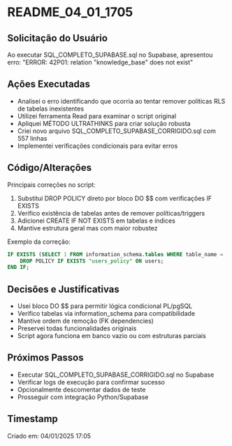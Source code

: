 # README_04_01_1705

## Solicitação do Usuário
Ao executar SQL_COMPLETO_SUPABASE.sql no Supabase, apresentou erro: "ERROR: 42P01: relation "knowledge_base" does not exist"

## Ações Executadas
- Analisei o erro identificando que ocorria ao tentar remover políticas RLS de tabelas inexistentes
- Utilizei ferramenta Read para examinar o script original
- Apliquei MÉTODO ULTRATHINKS para criar solução robusta
- Criei novo arquivo SQL_COMPLETO_SUPABASE_CORRIGIDO.sql com 557 linhas
- Implementei verificações condicionais para evitar erros

## Código/Alterações
Principais correções no script:
1. Substituí DROP POLICY direto por bloco DO $$ com verificações IF EXISTS
2. Verifico existência de tabelas antes de remover políticas/triggers
3. Adicionei CREATE IF NOT EXISTS em tabelas e índices
4. Mantive estrutura geral mas com maior robustez

Exemplo da correção:
```sql
IF EXISTS (SELECT 1 FROM information_schema.tables WHERE table_name = 'users') THEN
    DROP POLICY IF EXISTS "users_policy" ON users;
END IF;
```

## Decisões e Justificativas
- Usei bloco DO $$ para permitir lógica condicional PL/pgSQL
- Verifico tabelas via information_schema para compatibilidade
- Mantive ordem de remoção (FK dependencies)
- Preservei todas funcionalidades originais
- Script agora funciona em banco vazio ou com estruturas parciais

## Próximos Passos
- Executar SQL_COMPLETO_SUPABASE_CORRIGIDO.sql no Supabase
- Verificar logs de execução para confirmar sucesso
- Opcionalmente descomentar dados de teste
- Prosseguir com integração Python/Supabase

## Timestamp
Criado em: 04/01/2025 17:05